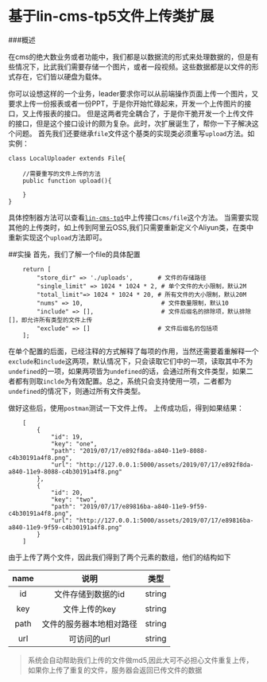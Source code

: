 # 基于lin-cms-tp5文件上传类扩展
###概述

在cms的绝大数业务或者功能中，我们都是以数据流的形式来处理数据的，但是有些情况下，比武我们需要存储一个图片，或者一段视频。这些数据都是以文件的形式存在，它们皆以硬盘为载体。

你可以设想这样的一个业务，leader要求你可以从前端操作页面上传一个图片，又要求上传一份报表或者一份PPT，于是你开始忙碌起来，开发一个上传图片的接口，又上传报表的接口。
但是这两者完全耦合了，于是你干脆开发一个上传文件的接口，但是这个接口设计的颇为复杂。此时，次扩展诞生了，帮你一下子解决这个问题。
首先我们还要继承`file`文件这个基类的实现类必须重写`upload`方法。如实例：

```angular2html
class LocalUploader extends File{

    //需要重写的文件上传的方法
    public function upload(){
    
    }
}
```
具体控制器方法可以查看[`lin-cms-tp5`](https://github.com/ChenJinchuang/lin-cms-tp5.git)中上传接口`cms/file`这个方法。
当需要实现其他的上传类时，如上传到阿里云OSS,我们只需要重新定义个Aliyun类，在类中重新实现这个`upload`方法即可。

##实操
首先，我们了解一个file的具体配置
```angular2html
    return [
        "store_dir" => './uploads',       # 文件的存储路径
        "single_limit" => 1024 * 1024 * 2, # 单个文件的大小限制，默认2M
        "total_limit"=> 1024 * 1024 * 20, # 所有文件的大小限制，默认20M
        "nums" => 10,                      # 文件数量限制，默认10
        "include" => [],                   # 文件后缀名的排除项，默认排除[]，即允许所有类型的文件上传
        "exclude" => []                   # 文件后缀名的包括项
    ];
```
在单个配置的后面，已经注释的方式解释了每项的作用，当然还需要着重解释一个`exclude`和`include`这两项，默认情况下，只会读取它们中的一项，读取其中不为`undefined`的一项，如果两项皆为`undefined`的话，会通过所有文件类型，如果二者都有则取`inclde`为有效配置。总之，系统只会支持使用一项，二者都为`undefined`的情况下，则通过所有文件类型。

做好这些后，使用`postman`测试一下文件上传。
上传成功后，得到如果结果：
```angular2html
    [
        {
            "id": 19,
            "key": "one",
            "path": "2019/07/17/e892f8da-a840-11e9-8088-c4b30191a4f8.png",
            "url": "http://127.0.0.1:5000/assets/2019/07/17/e892f8da-a840-11e9-8088-c4b30191a4f8.png"
        },
        {
            "id": 20,
            "key": "two",
            "path": "2019/07/17/e89816ba-a840-11e9-9f59-c4b30191a4f8.png",
            "url": "http://127.0.0.1:5000/assets/2019/07/17/e89816ba-a840-11e9-9f59-c4b30191a4f8.png"
        }
    ]

```
由于上传了两个文件，因此我们得到了两个元素的数组，他们的结构如下

| name | 说明 | 类型 |
| :-----:| :----: | :----: |
| id | 文件存储到数据的id | string |
| key | 文件上传的key | string |
| path | 文件的服务器本地相对路径 | string |
| url | 可访问的url | string |

>系统会自动帮助我们上传的文件做md5,因此大可不必担心文件重复上传，如果你上传了重复的文件，服务器会返回已传文件的数据